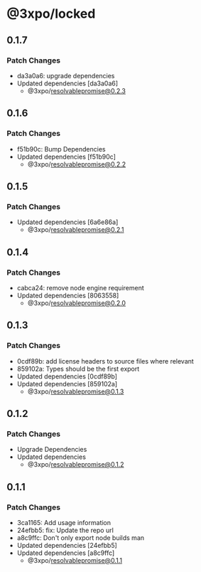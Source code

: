 # @3xpo/locked

## 0.1.7

### Patch Changes

- da3a0a6: upgrade dependencies
- Updated dependencies [da3a0a6]
  - @3xpo/resolvablepromise@0.2.3

## 0.1.6

### Patch Changes

- f51b90c: Bump Dependencies
- Updated dependencies [f51b90c]
  - @3xpo/resolvablepromise@0.2.2

## 0.1.5

### Patch Changes

- Updated dependencies [6a6e86a]
  - @3xpo/resolvablepromise@0.2.1

## 0.1.4

### Patch Changes

- cabca24: remove node engine requirement
- Updated dependencies [8063558]
  - @3xpo/resolvablepromise@0.2.0

## 0.1.3

### Patch Changes

- 0cdf89b: add license headers to source files where relevant
- 859102a: Types should be the first export
- Updated dependencies [0cdf89b]
- Updated dependencies [859102a]
  - @3xpo/resolvablepromise@0.1.3

## 0.1.2

### Patch Changes

- Upgrade Dependencies
- Updated dependencies
  - @3xpo/resolvablepromise@0.1.2

## 0.1.1

### Patch Changes

- 3ca1165: Add usage information
- 24efbb5: fix: Update the repo url
- a8c9ffc: Don't only export node builds man
- Updated dependencies [24efbb5]
- Updated dependencies [a8c9ffc]
  - @3xpo/resolvablepromise@0.1.1
